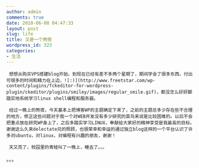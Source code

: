 ```yaml
---
author: admin
comments: true
date: 2010-06-08 04:47:33
layout: post
slug: life
title: 又是一个熬夜
wordpress_id: 323
categories:
- 生活
---
```


	 想想从购买VPS搭建blog开始，到现在已经有差不多两个星期了，期间学会了很多东西，付出可很多的时间和精力在上边，![:)](http://www.freetstar.com/wp-content/plugins/fckeditor-for-wordpress-plugin/ckeditor/plugins/smiley/images/regular_smile.gif)，都没怎么好好脚踏实地系统学习linux shell编程和服务器。

	 经过一晚上的熬夜，今天基本上把博客WP的主题确定下来了，之前的主题总多少存在些不合理的地方，修正这些问题对于我一个对WEB开发没有多少研究的菜鸟来说是比较困难的。以后不会把重点放在研究WP身上了，之后多踏实学习LINUX，奉献给大家好的精神享受是我最高的目标。谢谢这么久来delectate兄的照顾，也很荣幸和幸运的通过独立blog这样的一个平台认识了许多对ubuntu，对linux，对编程有兴趣的朋友，谢谢！

	 天又亮了，校园里的青蛙叫了一晚上，睡去了。。。

。。。


